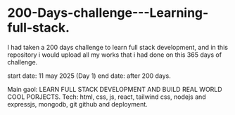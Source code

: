 # 200-Days-challenge---Learning-full-stack.

I had taken a 200 days challenge to learn full stack development,
and in this repository i would upload all my works that i had done on this 365 days
of challenge.

start date: 11 may 2025 (Day 1)
end date: after 200 days.

Main gaol: LEARN FULL STACK DEVELOPMENT AND BUILD REAL WORLD COOL PORJECTS.
Tech: html, css, js, react, tailwind css, nodejs and expressjs, mongodb, git github and deployment.
